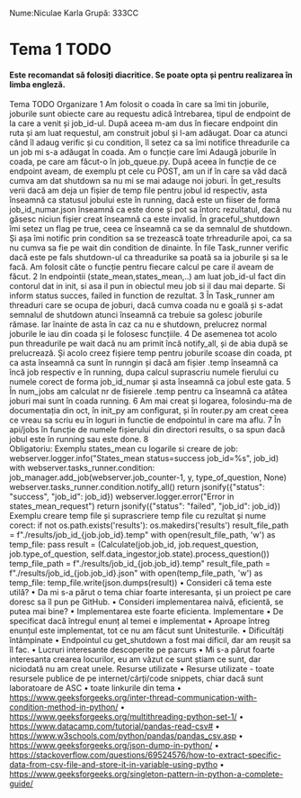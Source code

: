 Nume:Niculae Karla
Grupă: 333CC

# Tema 1 TODO
#### Este recomandat să folosiți diacritice. Se poate opta și pentru realizarea în limba engleză. 
Tema TODO
Organizare
	1	Am folosit o coada în care sa îmi tin joburile, joburile sunt obiecte care au requestu adică întrebarea, tipul de endpoint de la care a venit și job_id-ul. După aceea m-am dus în fiecare endpoint din ruta și am luat requestul, am construit jobul și l-am adăugat. Doar ca atunci când îl adaug verific și cu condition, îl setez ca sa îmi notifice threadurile ca un job mi s-a adăugat în coada. Am o funcție care îmi Adaugă joburile în coada, pe care am făcut-o în job_queue.py. După aceea în funcție de ce endpoint aveam, de exemplu pt cele cu POST, am un if în care sa văd dacă cumva am dat shutdown sa nu mi se mai adauge noi joburi. În get_results verii dacă am deja un fișier de temp file pentru jobul id respectiv, asta înseamnă ca statusul jobului este în running, dacă este un fiiser de forma job_id_numar.json înseamnă ca este done și pot sa întorc rezultatul, dacă nu găsesc niciun fișier creat înseamnă ca este invalid. În graceful_shutdown îmi setez un flag pe true, ceea ce înseamnă ca se da semnalul de shutdown. Și așa îmi notific prin condition sa se trezească toate trhreadurile apoi, ca sa nu cumva sa fie pe wait din condition de dinainte. În file Task_runner verific dacă este pe fals shutdown-ul ca threadurike sa poată sa ia joburile și sa le facă. Am folosit câte o funcție pentru fiecare calcul pe care il aveam de făcut.
	2	In endpointii (state_mean,states_mean,..) am luat job_id-ul fact din contorul dat in init, si asa il pun in obiectul meu job si il dau mai departe. Si inform status succes, failed in function de rezultat.
	3	În Task_runner am threaduri care se ocupa de joburi, dacă cumva coada nu e goală și s-adat semnalul de shutdown atunci înseamnă ca trebuie sa golesc joburile rămase. Iar înainte de asta în caz ca nu e shutdown, prelucrez normal joburile le iau din coada și le folosesc funcțiile.
	4	De asemenea tot acolo pun threadurile pe wait dacă nu am primit încă notify_all, și de abia după se prelucrează. Și acolo creez  fișiere temp pentru joburile scoase din coada, pt ca asta înseamnă ca sunt în runngin și dacă am fișier .temp înseamnă ca încă job respectiv e în running, dupa calcul suprascriu numele fierului cu numele corect de forma job_id_numar și asta înseamnă ca jobul este gata.
	5	În num_jobs am calculat nr de fisierele .temp pentru ca înseamnă ca atâtea joburi mai sunt în coada running.
	6	Am mai creat și logarea, folosindu-ma de documentația din oct, în init_py am configurat, și în router.py am creat ceea ce vreau sa scriu eu în loguri in functie de endpointul in care ma aflu.
	7	În api/jobs în funcție de numele fișierului din directori results, o sa spun dacă jobul este în running sau este done.
	8	 
Obligatoriu:
Exemplu states_mean cu logarile si creare de job:
        webserver.logger.info("States_mean status=success job_id=%s", job_id)
        with webserver.tasks_runner.condition:
            job_manager.add_job(webserver.job_counter-1, y, type_of_question,  None)
            webserver.tasks_runner.condition.notify_all()
        return jsonify({"status": "success", "job_id": job_id})
    webserver.logger.error("Error in states_mean_request")
    return jsonify({"status": "failed", "job_id": job_id})
Exemplu creare temp file și suprascriere temp file cu rezultat și nume corect:
if not os.path.exists('results'):
                    os.makedirs('results')
                result_file_path = f"./results/job_id_{job.job_id}.temp"
                with open(result_file_path, 'w') as temp_file:
                    pass
                result = (Calculate(job.job_id, job.request_question, job.type_of_question,
                                    self.data_ingestor,job.state).process_question())
                temp_file_path = f"./results/job_id_{job.job_id}.temp"
                result_file_path = f"./results/job_id_{job.job_id}.json"
                with open(temp_file_path, 'w') as temp_file:
                    temp_file.write(json.dumps(result))
	•	Consideri că tema este utilă?
	•	Da mi s-a părut o tema chiar foarte interesanta, și un proiect pe care doresc sa îl pun pe GitHub.
	•	Consideri implementarea naivă, eficientă, se putea mai bine?
	•	Implementarea este foarte eficienta.
Implementare
	•	De specificat dacă întregul enunț al temei e implementat
	•	Aproape întreg enunțul este implementat, tot ce nu am  făcut sunt Unitesturile.
	•	Dificultăți întâmpinate
	•	Endpointul cu get_shutdown a fost mai dificil, dar am reușit sa îl fac.
	•	Lucruri interesante descoperite pe parcurs
	•	Mi s-a părut foarte interesanta crearea locurilor, eu am văzut ce sunt știam ce sunt, dar niciodată nu am creat unele.
Resurse utilizate
	•	Resurse utilizate - toate resursele publice de pe internet/cărți/code snippets, chiar dacă sunt laboratoare de ASC
	•	toate linkurile din tema
	•	https://www.geeksforgeeks.org/inter-thread-communication-with-condition-method-in-python/
	•	https://www.geeksforgeeks.org/multithreading-python-set-1/
	•	https://www.datacamp.com/tutorial/pandas-read-csv#
	•	https://www.w3schools.com/python/pandas/pandas_csv.asp
	•	https://www.geeksforgeeks.org/json-dump-in-python/
	•	https://stackoverflow.com/questions/69524576/how-to-extract-specific-data-from-csv-file-and-store-it-in-variable-using-pytho
	•	https://www.geeksforgeeks.org/singleton-pattern-in-python-a-complete-guide/

